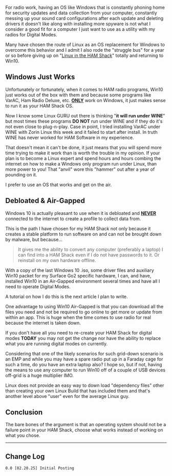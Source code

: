 For radio work, having an OS like Windows that is constantly phoning home for security updates and data collection from your computer, constantly messing up your sound card configurations after each update and deleting drivers it doesn't like along with installing more spyware is not what I consider a good fit for a computer I just want to use as a utility with my radios for Digital Modes.

Many have chosen the route of Linux as an OS replacement for Windows to overcome this behavior and I admit I also rode the "struggle bus" for a year or so before giving up on "[Linux in the HAM Shack](https://lhspodcast.info/)" totally and returning to Win10.

## Windows Just Works
Unfortunately or fortunately, when it comes to HAM radio programs, Win10 just works out of the box with them and because some programs like VarAC, Ham Radio Deluxe, etc. <b><u>ONLY</u></b> work on Windows, it just makes sense to run it as your HAM Shack OS.  

Now I know some Linux GURU out there is thinking "__it will run under WINE__" but most times these programs __DO NOT__ run under WINE and if they do it's not even close to plug-n-play. Case in point, I tried installing VarAC under WINE with Zorin Linux this week and it failed to start after install. In truth WINE has never worked for HAM Software in my experience.

That doesn't mean it can't be done, it just means that you will spend more time trying to make it work than is worth the trouble in my opinion. If your plan is to become a Linux expert and spend hours and hours combing the internet on how to make a Windows only program run under Linux, than more power to you!  That "anvil" wore this "hammer" out after a year of pounding on it.

I prefer to use an OS that works and get on the air.

## Debloated & Air-Gapped
Windows 10 is actually pleasant to use when it is debloated and <b><u>NEVER</u></b> connected to the internet to create a profile to collect data from.

This is the path I have chosen for my HAM Shack not only because it creates a stable platform to run software on and can not be brought down by malware, but because...

>It gives me the ability to convert any computer (preferably a laptop) I can find into a HAM Shack even if I do not have passwords to it.  Or reinstall on my own hardware offline.

With a copy of the last Windows 10 .iso, some driver files and auxiliary Win10 packet for my Surface Go2 specific hardware, I can, and have, installed Win10 in an Air-Gapped environment several times and have all I need to operate Digital Modes.

A tutorial on how I do this is the next article I plan to write. 

One advantage to using Win10 Air-Gapped is that you can download all the files you need and not be required to go online to get more or update from within an app.  This is huge when the time comes to use radio for real because the internet is taken down.

If you don't have all you need to re-create your HAM Shack for digital modes __TODAY__ you may not get the change nor have the ability to replace what you are running digital modes on currently.  

Considering that one of the likely scenarios for such grid-down scenario is an EMP and while you may have a spare radio put up in a Faraday cage for such a time, do you have an extra laptop also?  I hope so, but if not, having the means to use any computer to run Win10 off of a couple of USB devices off-grid is a huge multiplier IMO.

Linux does not provide an easy way to down load "dependency files" other than creating your own Linux Build that has included them and that's another level above "user" even for the average Linux guy.

## Conclusion
The bare bones of the argument is that an operating system should not be a failure point in your HAM Shack, choose what works instead of working on what you chose.

---
## Change Log
	0.0 [02.20.25] Initial Posting